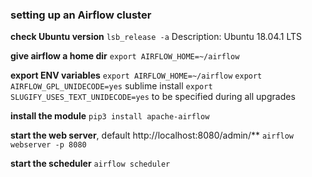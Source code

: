 ### setting up an Airflow cluster 

**check Ubuntu version**
`lsb_release -a` 
Description:	Ubuntu 18.04.1 LTS

**give airflow a home dir**
`export AIRFLOW_HOME=~/airflow`

**export ENV variables**
`export AIRFLOW_HOME=~/airflow`
`export AIRFLOW_GPL_UNIDECODE=yes` sublime install
`export SLUGIFY_USES_TEXT_UNIDECODE=yes` to be specified during all upgrades

**install the module** 
`pip3 install apache-airflow`

**start the web server**, default http://localhost:8080/admin/**
`airflow webserver -p 8080`

**start the scheduler**
`airflow scheduler`